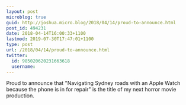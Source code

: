 ```yaml
---
layout: post
microblog: true
guid: http://joshua.micro.blog/2018/04/14/proud-to-announce.html
post_id: 494231
date: 2018-04-14T16:00:33+1100
lastmod: 2019-07-30T17:47:01+1100
type: post
url: /2018/04/14/proud-to-announce.html
twitter:
  id: 985020620231663618
  username: 
---
```

Proud to announce that "Navigating Sydney roads with an Apple Watch because the phone is in for repair" is the title of my next horror movie production.
